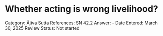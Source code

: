 # Whether acting is wrong livelihood?

Category: Ājīva
Sutta References: SN 42.2
Answer: -
Date Entered: March 30, 2025
Review Status: Not started